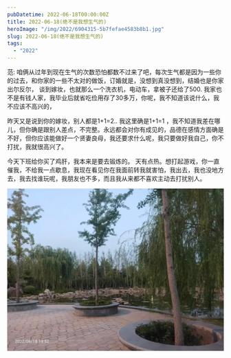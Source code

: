 ```yaml
---
pubDatetime: 2022-06-18T00:00:00Z
title: 2022-06-18(绝不是我想生气的)
heroImage: "/img/2022/6904315-5b7fefae4583b8b1.jpg"
slug: 2022-06-18(绝不是我想生气的)
tags:
  - "2022"
---
```


范: 咱俩从过年到现在生气的次数恐怕都数不过来了吧，每次生气都是因为一些你的过去，和你家的一些不太对的做饭，订婚就是，没想到真没想到，结婚也是你家出尔反尔，
谈到嫁妆，也就那么一个洗衣机，电动车，拿被子还给了500.
我家也不是有钱人家，我毕业后就省吃俭用存了30多万，你呢，我不知道该说什么，我不应该不高兴的，

昨天又是说到你的嫁妆，别人都是1+1=2.. 我这里确是1+1=1 ，我不知道我差在哪儿，但你确是跟别人差点，不完整。永远都会对你有成见的，品德在感情方面确是不好，但你应该能做好一个贤妻良母，我还要求什么呢，我只要做好我自己，你不打扰，我就很高兴了。

今天下班给你买了鸡肝，我本来是要去锻炼的。
天有点热。想打起游戏，你一直催我，不给我一点歇息，我现在看见你在我面前转我就害怕，我出去，我也没地方去，我去找谁玩呢，我朋友也不多，而且我从来都不喜欢主动去打扰别人。

![](../../../../public/img/2022/6904315-5b7fefae4583b8b1.jpg)
